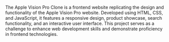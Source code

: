 The Apple Vision Pro Clone is a frontend website replicating the design and functionality of the Apple Vision Pro website. Developed using HTML, CSS, and JavaScript, it features a responsive design, product showcase, search functionality, and an interactive user interface. This project serves as a challenge to enhance web development skills and demonstrate proficiency in frontend technologies.
